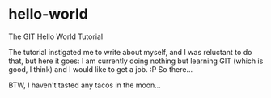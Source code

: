 # hello-world
The GIT Hello World Tutorial

The tutorial instigated me to write about myself, and I was reluctant to do that, but here it goes: I am currently doing nothing but learning GIT (which is good, I think) and I would like to get a job. :P So there...

BTW, I haven't tasted any tacos in the moon...

